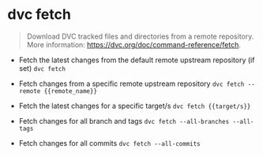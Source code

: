 # dvc fetch
> Download DVC tracked files and directories from a remote repository.
> More information: <https://dvc.org/doc/command-reference/fetch>.

- Fetch the latest changes from the default remote upstream repository (if set)
`dvc fetch`

- Fetch changes from a specific remote upstream repository
`dvc fetch --remote {{remote_name}}`

- Fetch the latest changes for a specific target/s
`dvc fetch {{target/s}}`

- Fetch changes for all branch and tags
`dvc fetch --all-branches --all-tags`

- Fetch changes for all commits
`dvc fetch --all-commits`
